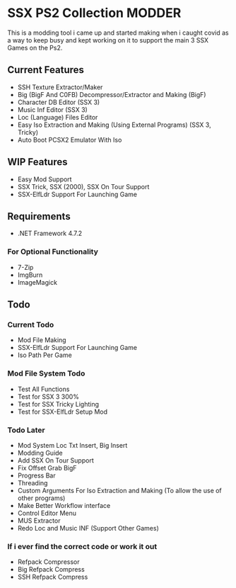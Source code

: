 
# SSX PS2 Collection MODDER

This is a modding tool i came up and started making when i caught covid as a way to keep busy and kept working on it to support the main 3 SSX Games on the Ps2.

## Current Features
- SSH Texture Extractor/Maker
- Big (BigF And C0FB) Decompressor/Extractor and Making (BigF)
- Character DB Editor (SSX 3)
- Music Inf Editor (SSX 3)
- Loc (Language) Files Editor
- Easy Iso Extraction and Making (Using External Programs) (SSX 3, Tricky)
- Auto Boot PCSX2 Emulator With Iso

## WIP Features
- Easy Mod Support
- SSX Trick, SSX (2000), SSX On Tour Support
- SSX-ElfLdr Support For Launching Game

## Requirements

- .NET Framework 4.7.2

### For Optional Functionality
- 7-Zip
- ImgBurn
- ImageMagick

## Todo

### Current Todo
- Mod File Making
- SSX-ElfLdr Support For Launching Game
- Iso Path Per Game

### Mod File System Todo
- Test All Functions
- Test for SSX 3 300%
- Test for SSX Tricky Lighting
- Test for SSX-ElfLdr Setup Mod

### Todo Later
- Mod System Loc Txt Insert, Big Insert
- Modding Guide
- Add SSX On Tour Support
- Fix Offset Grab BigF
- Progress Bar
- Threading
- Custom Arguments For Iso Extraction and Making (To allow the use of other programs)
- Make Better Workflow interface
- Control Editor Menu
- MUS Extractor
- Redo Loc and Music INF (Support Other Games)

### If i ever find the correct code or work it out
- Refpack Compressor
- Big Refpack Compress
- SSH Refpack Compress

